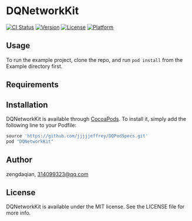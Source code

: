# DQNetworkKit

[![CI Status](http://img.shields.io/travis/zengdaqian/DQNetworkKit.svg?style=flat)](https://travis-ci.org/zengdaqian/DQNetworkKit)
[![Version](https://img.shields.io/cocoapods/v/DQNetworkKit.svg?style=flat)](http://cocoapods.org/pods/DQNetworkKit)
[![License](https://img.shields.io/cocoapods/l/DQNetworkKit.svg?style=flat)](http://cocoapods.org/pods/DQNetworkKit)
[![Platform](https://img.shields.io/cocoapods/p/DQNetworkKit.svg?style=flat)](http://cocoapods.org/pods/DQNetworkKit)

## Usage

To run the example project, clone the repo, and run `pod install` from the Example directory first.

## Requirements

## Installation

DQNetworkKit is available through [CocoaPods](http://cocoapods.org). To install
it, simply add the following line to your Podfile:

```ruby
source 'https://github.com/jjjjjeffrey/DQPodSpecs.git'
pod "DQNetworkKit"
```

## Author

zengdaqian, 314099323@qq.com

## License

DQNetworkKit is available under the MIT license. See the LICENSE file for more info.
